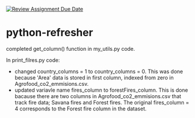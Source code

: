 [![Review Assignment Due Date](https://classroom.github.com/assets/deadline-readme-button-22041afd0340ce965d47ae6ef1cefeee28c7c493a6346c4f15d667ab976d596c.svg)](https://classroom.github.com/a/_G_SdF8U)
# python-refresher

completed get_column() function in my_utils.py code.

In print_filres.py code:
- changed country_columns = 1 to country_columns = 0.
This was done because 'Area' data is stored in first column, indexed from zero in Agrofood_co2_emmisions.csv.
- updated variavle name fires_column to forestFires_column.
This is done bacause there are two columns in Agrofood_co2_emmisions.csv that track fire data; Savana fires and Forest fires. The original fires_column = 4 corresponds to the Forest fire column in the dataset.